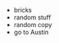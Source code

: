 <html>
<body>
<div>
<ul>
<li>bricks</li>
<li>random stuff</li>
<li>random copy</li>
<li>go to Austin</li>
</ul>
</div>
</body>
</html>
